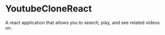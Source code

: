 # YoutubeCloneReact
A react application that allows you to search, play, and see related videos on.
